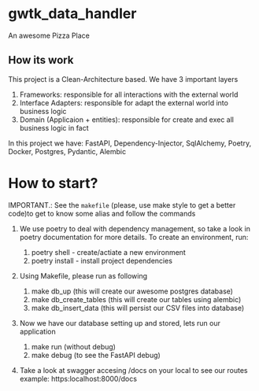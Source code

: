 # gwtk_data_handler

An awesome Pizza Place

## How its work
This project is a Clean-Architecture based. We have 3 important layers
1. Frameworks: responsible for all interactions with the external world
2. Interface Adapters: responsible for adapt the external world into business logic
3. Domain (Applicaion + entities): responsible for create and exec all business logic in fact

In this project we have: FastAPI, Dependency-Injector, SqlAlchemy, Poetry, Docker, Postgres, Pydantic, Alembic

# How to start?

IMPORTANT.: See the `makefile` (please, use make style to get a better code)to get to know some alias and follow the commands

1. We use poetry to deal with dependency management, so take a look in poetry documentation for more details. To create an environment, run:
    1. poetry shell - create/actiate a new environment
    2. poetry install - install project dependencies

2. Using Makefile, please run as following
    1. make db_up (this will create our awesome postgres database)
    2. make db_create_tables (this will create our tables using alembic)
    3. make db_insert_data (this will persist our CSV files into database)

3. Now we have our database setting up and stored, lets run our application
    1. make run (without debug)
    2. make debug (to see the FastAPI debug)

4. Take a look at swagger accesing /docs on your local to see our routes
    example: https:localhost:8000/docs
